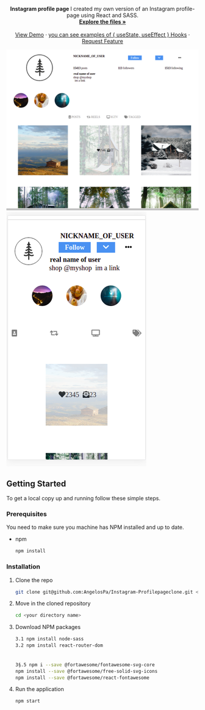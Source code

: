 
<p  align="center">

  <p align="center">
  <strong> Instagram profile page </strong>
I created my own version of an Instagram profile-page using React and SASS.
<!-- examples of useState useEffect and useRef :
![here](https://github.com/AngelosPa/PortfolioWebsite/blob/main/src/App.js) -->
    <br />
    <a href="https://github.com/AngelosPa/toDoList-ReactVersion/tree/main/mytodolist"><strong>Explore the files »</strong></a>
    <br />
    <br />
    <a href="https://angelospa.github.io/Instagram-Profilepageclone/">View Demo</a>
    ·
    <a href="https://github.com/AngelosPa/Instagram-Profilepageclone/blob/main/src/components/Newpost.js">you can see examples of { useState, useEffect } Hooks</a>
    ·
    <a href="https://github.com/github_username/repo_name/issues">Request Feature</a>
  </p>
</p>


![check here](insta2.png)
![check here](insta1.png)

## Getting Started

To get a local copy up and running follow these simple steps.

### Prerequisites

You need to make sure you machine has NPM installed and up to date.

- npm
  ```sh
  npm install
  ```

### Installation

1. Clone the repo
   ```sh
   git clone git@github.com:AngelosPa/Instagram-Profilepageclone.git <your directory name>
   ```
2. Move in the cloned repository
   ```sh
   cd <your directory name>
   ```
3. Download NPM packages
   ```sh
   3.1 npm install node-sass
   3.2 npm install react-router-dom
  
 
   3§.5 npm i --save @fortawesome/fontawesome-svg-core 
   npm install --save @fortawesome/free-solid-svg-icons  
   npm install --save @fortawesome/react-fontawesome
   ```
4. Run the application
   ```sh
   npm start
   ```

